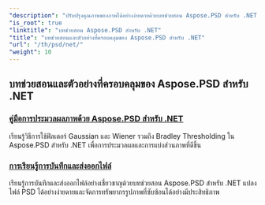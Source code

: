 ```yaml
---
"description": "ปรับปรุงคุณภาพของภาพได้อย่างง่ายดายด้วยบทช่วยสอน Aspose.PSD สำหรับ .NET เชี่ยวชาญการประมวลผลภาพ การจัดการไฟล์ PSD การจัดการข้อความและฟอนต์ และอื่นๆ อีกมากมาย"
"is_root": true
"linktitle": "บทช่วยสอน Aspose.PSD สำหรับ .NET"
"title": "บทช่วยสอนและตัวอย่างที่ครอบคลุมของ Aspose.PSD สำหรับ .NET"
"url": "/th/psd/net/"
"weight": 10
---
```


## บทช่วยสอนและตัวอย่างที่ครอบคลุมของ Aspose.PSD สำหรับ .NET 
### [คู่มือการประมวลผลภาพด้วย Aspose.PSD สำหรับ .NET](./guide-image-processing/)
เรียนรู้วิธีการใช้ฟิลเตอร์ Gaussian และ Wiener รวมถึง Bradley Thresholding ใน Aspose.PSD สำหรับ .NET เพื่อการประมวลผลและการแบ่งส่วนภาพที่ดีขึ้น
### [การเรียนรู้การบันทึกและส่งออกไฟล์](./mastering-file-saving-and-exporting/)
เรียนรู้การบันทึกและส่งออกไฟล์อย่างเชี่ยวชาญด้วยบทช่วยสอน Aspose.PSD สำหรับ .NET แปลงไฟล์ PSD ได้อย่างง่ายดายและจัดการทรัพยากรรูปภาพที่ซับซ้อนได้อย่างมีประสิทธิภาพ